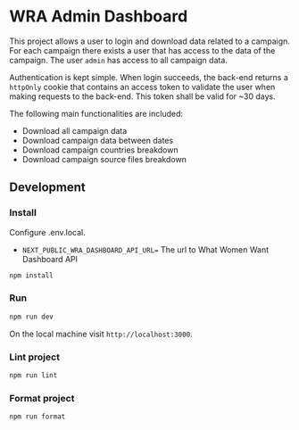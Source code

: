 # WRA Admin Dashboard

This project allows a user to login and download data related to a campaign. For each campaign there exists a user
that has access to the data of the campaign. The user `admin` has access to all campaign data.

Authentication is kept simple. When login succeeds, the back-end returns a `httpOnly` cookie that contains an access
token to validate the user when making requests to the back-end. This token shall be valid for ~30 days.

The following main functionalities are included:

- Download all campaign data
- Download campaign data between dates
- Download campaign countries breakdown
- Download campaign source files breakdown

## Development

### Install

Configure .env.local.

- `NEXT_PUBLIC_WRA_DASHBOARD_API_URL=` The url to What Women Want Dashboard API

```bash
npm install
```

### Run

```bash
npm run dev
```

On the local machine visit `http://localhost:3000`.

### Lint project

```bash
npm run lint
```

### Format project

```bash
npm run format
```